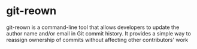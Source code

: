 # git-reown
git-reown is a command-line tool that allows developers to update the author name and/or email in Git commit history. It provides a simple way to reassign ownership of commits without affecting other contributors' work
